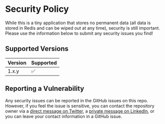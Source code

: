 # Security Policy

While this is a tiny application that stores no permanent data (all data is stored in Redis and can be wiped out at any time), security is still important. Please use the information below to submit any security issues you find!

## Supported Versions

| Version | Supported          |
| ------- | ------------------ |
| 1.x.y   | :white_check_mark: |


## Reporting a Vulnerability

Any security issues can be reported in the GitHub issues on this repo. However, if you feel the issue is sensitive, you can contact the repository owner via a [direct message on Twitter](https://twitter.com/jakerella), a [private message on LinkedIn](http://www.linkedin.com/in/jordankasper), or you can leave your contact information in a GitHub issue.
